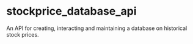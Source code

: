 # stockprice_database_api
An API for creating, interacting and maintaining a database on historical stock prices. 
